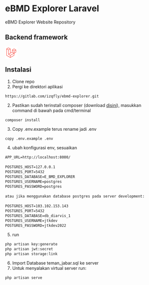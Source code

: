 # eBMD Explorer Laravel
eBMD Explorer Website Repository

## Backend framework
<img width="40px" align="left" src="https://raw.githubusercontent.com/github/explore/56a826d05cf762b2b50ecbe7d492a839b04f3fbf/topics/laravel/laravel.png"/>
<br/><br/>

 
## Instalasi
1. Clone repo
2. Pergi ke direktori aplikasi
  ```
  https://gitlab.com/izqfly/ebmd-explorer.git
  ```
2. Pastikan sudah terinstall composer (download [disini](https://getcomposer.org/)), masukkan command di bawah pada cmd/terminal
  ```
  composer install
  ```
3. Copy .env.example terus rename jadi .env
  ```
  copy .env.example .env
  ```
4. ubah konfigurasi env, sesuaikan 
  ```
  APP_URL=http://localhost:8000/

  POSTGRES_HOST=127.0.0.1
  POSTGRES_PORT=5432
  POSTGRES_DATABASE=E_BMD_EXPLORER
  POSTGRES_USERNAME=postgres
  POSTGRES_PASSWORD=postgres

  atau jika menggunakan database postgres pada server development:

  POSTGRES_HOST=103.102.153.143
  POSTGRES_PORT=5432
  POSTGRES_DATABASE=db_diarvis_1
  POSTGRES_USERNAME=jtkdev
  POSTGRES_PASSWORD=jtkdev2022
  ```
5. run  
  ```
  php artisan key:generate
  php artisan jwt:secret
  php artisan storage:link
  ```
6. Import Database teman_jabar.sql ke server
7. Untuk menyalakan virtual server run:
  ```
  php artisan serve
  ```

